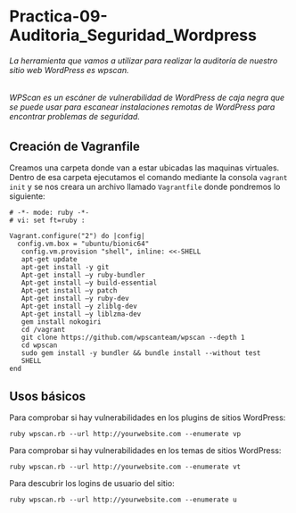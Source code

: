 # Practica-09-Auditoria_Seguridad_Wordpress
###### La herramienta que vamos a utilizar para realizar la auditoría de nuestro sitio web WordPress es wpscan.
###### WPScan es un escáner de vulnerabilidad de WordPress de caja negra que se puede usar para escanear instalaciones remotas de WordPress para encontrar problemas de seguridad.

## Creación de Vagranfile
Creamos una carpeta donde van a estar ubicadas las maquinas virtuales.
Dentro de esa carpeta ejecutamos el comando mediante la consola ``vagrant init`` y se nos creara un archivo llamado ``Vagrantfile`` donde pondremos lo siguiente:
````
# -*- mode: ruby -*-
# vi: set ft=ruby :

Vagrant.configure("2") do |config|
  config.vm.box = "ubuntu/bionic64"
   config.vm.provision "shell", inline: <<-SHELL
   apt-get update
   apt-get install -y git
   Apt-get install –y ruby-bundler
   Apt-get install –y build-essential
   Apt-get install –y patch
   Apt-get install –y ruby-dev
   Apt-get install –y zliblg-dev
   Apt-get install –y liblzma-dev
   gem install nokogiri   
   cd /vagrant
   git clone https://github.com/wpscanteam/wpscan --depth 1
   cd wpscan
   sudo gem install -y bundler && bundle install --without test
   SHELL
end

````
## Usos básicos
Para comprobar si hay vulnerabilidades en los plugins de sitios WordPress:

``ruby wpscan.rb --url http://yourwebsite.com --enumerate vp``

Para comprobar si hay vulnerabilidades en los temas de sitios WordPress:

``ruby wpscan.rb --url http://yourwebsite.com --enumerate vt``

Para descubrir los logins de usuario del sitio:

``ruby wpscan.rb --url http://yourwebsite.com --enumerate u``



